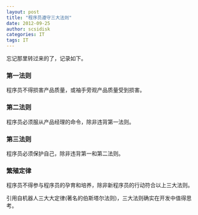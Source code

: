 ```yaml
---
layout: post
title: "程序员遵守三大法则"
date: 2012-09-25
author: scsidisk
categories: IT
tags: IT
---
```


忘记那里转过来的了，记录如下。

### 第一法则

程序员不得损害产品质量，或袖手旁观产品质量受到损害。

### 第二法则

程序员必须服从产品经理的命令，除非违背第一法则。

### 第三法则

程序员必须保护自己，除非违背第一和第二法则。

### 繁殖定律

程序员不得参与程序员的孕育和培养，除非新程序员的行动符合以上三大法则。

引用自机器人三大大定律(著名的伯斯塔尔法则)，三大法则确实在开发中值得思考。